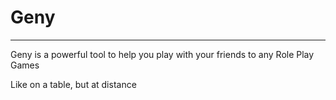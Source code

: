 # Geny

---

Geny is a powerful tool to help you play with your friends to any Role Play Games

Like on a table, but at distance

